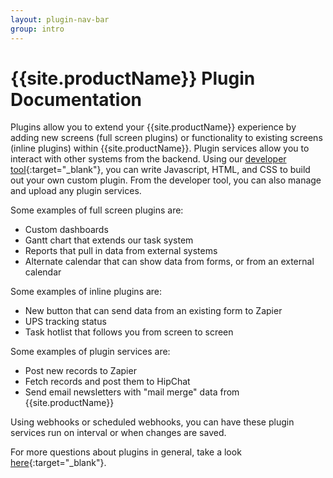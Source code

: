 ```yaml
---
layout: plugin-nav-bar
group: intro
---
```


# {{site.productName}} Plugin Documentation

Plugins allow you to extend your {{site.productName}} experience by adding new screens (full screen plugins) or functionality to existing screens (inline plugins) within {{site.productName}}. Plugin services allow you to interact with other systems from the backend. Using our [developer tool]({{site.clientDomain}}/account/developer){:target="_blank"}, you can write Javascript, HTML, and CSS to build out your own custom plugin. From the developer tool, you can also manage and upload any plugin services.

Some examples of full screen plugins are:

* Custom dashboards
* Gantt chart that extends our task system
* Reports that pull in data from external systems
* Alternate calendar that can show data from forms, or from an external calendar

Some examples of inline plugins are:

* New button that can send data from an existing form to Zapier
* UPS tracking status
* Task hotlist that follows you from screen to screen

Some examples of plugin services are:

* Post new records to Zapier
* Fetch records and post them to HipChat
* Send email newsletters with "mail merge" data from {{site.productName}}

Using webhooks or scheduled webhooks, you can have these plugin services run on interval or when changes are saved.

For more questions about plugins in general, take a look [here]({{site.supportDomain}}/knowledgebase/topics/51673-plugins){:target="_blank"}.

